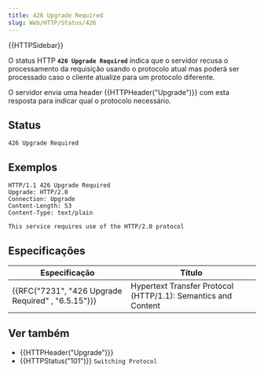 ```yaml
---
title: 426 Upgrade Required
slug: Web/HTTP/Status/426
---
```


{{HTTPSidebar}}

O status HTTP **`426 Upgrade Required`** indica que o servidor recusa o processamento da requisição usando o protocolo atual mas poderá ser processado caso o cliente atualize para um protocolo diferente.

O servidor envia uma header {{HTTPHeader("Upgrade")}} com esta resposta para indicar qual o protocolo necessário.

## Status

```
426 Upgrade Required
```

## Exemplos

```
HTTP/1.1 426 Upgrade Required
Upgrade: HTTP/2.0
Connection: Upgrade
Content-Length: 53
Content-Type: text/plain

This service requires use of the HTTP/2.0 protocol
```

## Especificações

| Especificação                                                        | Título                                                        |
| -------------------------------------------------------------------- | ------------------------------------------------------------- |
| {{RFC("7231", "426 Upgrade Required" , "6.5.15")}} | Hypertext Transfer Protocol (HTTP/1.1): Semantics and Content |

## Ver também

- {{HTTPHeader("Upgrade")}}
- {{HTTPStatus("101")}} `Switching Protocol`

